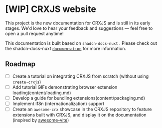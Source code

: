 # [WIP] CRXJS website

This project is the new documentation for CRXJS and is still in its early stages. We'd love to hear your feedback and suggestions — feel free to open a pull request anytime!

This documentation is built based on `shadcn-docs-nuxt` . Please check out the shadcn-docs-nuxt [`documentation`](https://shadcn-docs-nuxt.vercel.app/) for more information.

## Roadmap

- [ ] Create a tutorial on integrating CRXJS from scratch (without using `create-crxjs`)
- [ ] Add tutorial GIFs demonstrating browser extension loading(content/loading.md)
- [ ] Develop a guide for bundling extensions(content/packaging.md)
- [ ] Implement i18n (internationalization) support
- [ ] Create an `awesome-crx` showcase in the CRXJS repository to feature extensions built with CRXJS, and display it on the documentation (inspired by [awesome-vite](https://github.com/vitejs/awesome-vite))
